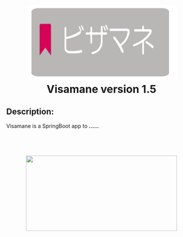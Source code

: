 <h1 align="center">
  <br>
  <img src="../images/vis logo.png" height="200" width="400"/>
  <br>
Visamane version 1.5
  <br>
  
## Description:
 <p>Visamane is a  SpringBoot app to  <strong>.....</strong>.</p>
<br>
<h1 align="center">
  <img src="#" height="200" width="400"/>
